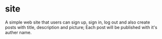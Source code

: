 # site
A simple web site that users can sign up, sign in, log out and also create posts with title, description and picture; Each post will be published with it's auther name.
